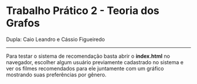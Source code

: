 # Trabalho Prático 2 - Teoria dos Grafos
Dupla: Caio Leandro e Cássio Figueiredo

---

Para testar o sistema de recomendação basta abrir o  **index.html** no navegador, escolher algum usuário  previamente cadastrado no sistema e ver os filmes recomendados para ele juntamente com um gráfico mostrando suas preferências por gênero.
